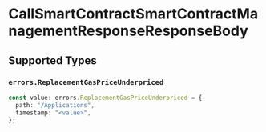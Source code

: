 # CallSmartContractSmartContractManagementResponseResponseBody


## Supported Types

### `errors.ReplacementGasPriceUnderpriced`

```typescript
const value: errors.ReplacementGasPriceUnderpriced = {
  path: "/Applications",
  timestamp: "<value>",
};
```

